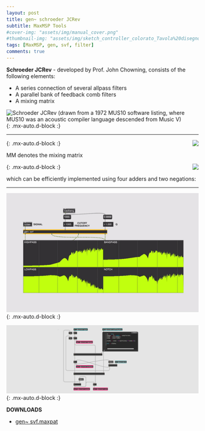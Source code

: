 ```yaml
---
layout: post
title: gen~ schroeder JCRev
subtitle: MaxMSP Tools
#cover-img: "assets/img/manual_cover.png"
#thumbnail-img: "assets/img/sketch_controller_colorato_Tavola%20disegno%201.png"
tags: [MaxMSP, gen, svf, filter]
comments: true
---
```


**Schroeder JCRev** - developed by Prof. John Chowning, consists of the following elements:

- A series connection of several allpass filters
- A parallel bank of feedback comb filters
- A mixing matrix

![Schroeder JCRev (drawn from a 1972 MUS10 software listing, where MUS10 was an acoustic compiler language descended from Music V)](http://www.dsprelated.com/josimages_new/pasp/img706.png){: .mx-auto.d-block :}

________

<img align="right" src="http://www.dsprelated.com/josimages_new/pasp/img709.png">{: .mx-auto.d-block :}

MM denotes the mixing matrix

<img align="right" src="http://www.dsprelated.com/josimages_new/pasp/img710.png">{: .mx-auto.d-block :}

which can be efficiently implemented using four adders and two negations:

________

![](https://github.com/Velitch/velitch/blob/main/assets/img/img_maxmsp/gen~%20svf.gif?raw=true){: .mx-auto.d-block :}

![](https://github.com/Velitch/velitch/blob/main/assets/img/img_maxmsp/dsp~%20svf.png?raw=true){: .mx-auto.d-block :}

**DOWNLOADS**

  - [gen~ svf.maxpat](https://github.com/Velitch/BN_Musica_Elettronica/tree/main/IBN/COME-05-informatica-musicale-IBN/Filtri_gen/svf)
